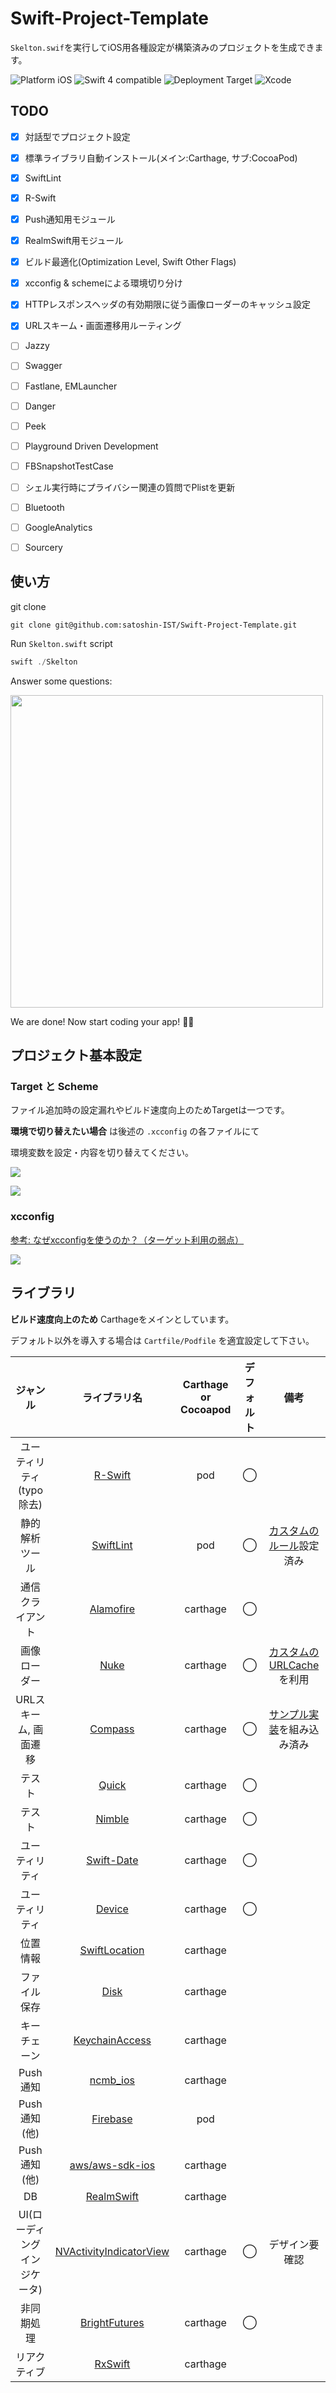 # Swift-Project-Template

`Skelton.swif`を実行してiOS用各種設定が構築済みのプロジェクトを生成できます。

<p align="left">
<img src="https://img.shields.io/badge/platform-iOS-blue.svg?style=flat" alt="Platform iOS" />
<img src="https://img.shields.io/badge/Swift%204.0-compatible-brightgreen.svg?style=flat" alt="Swift 4 compatible" />
<img src="https://img.shields.io/badge/Deployment%20Target-10.0%E3%80%9C-orange.svg?style=flat" alt="Deployment Target" />
<img src="https://img.shields.io/badge/Xcode-9.2-blue.svg?style=flat" alt="Xcode" />
</p>

## TODO

- [x] 対話型でプロジェクト設定
- [x] 標準ライブラリ自動インストール(メイン:Carthage, サブ:CocoaPod)
- [x] SwiftLint
- [x] R-Swift
- [x] Push通知用モジュール
- [x] RealmSwift用モジュール
- [x] ビルド最適化(Optimization Level, Swift Other Flags)
- [x] xcconfig & schemeによる環境切り分け
- [x] HTTPレスポンスヘッダの有効期限に従う画像ローダーのキャッシュ設定
- [x] URLスキーム・画面遷移用ルーティング
- [ ] Jazzy
- [ ] Swagger
- [ ] Fastlane, EMLauncher
- [ ] Danger
- [ ] Peek
- [ ] Playground Driven Development
- [ ] FBSnapshotTestCase
- [ ] シェル実行時にプライバシー関連の質問でPlistを更新
- [ ] Bluetooth
- [ ] GoogleAnalytics
- [ ] Sourcery


## 使い方

git clone

```shell
git clone git@github.com:satoshin-IST/Swift-Project-Template.git
```

Run `Skelton.swift` script

```swift
swift ./Skelton
```

Answer some questions:

<img src="readme-image.png" width="500"/>

We are done! Now start coding your app! 🍻🍻

## プロジェクト基本設定

### Target と Scheme

ファイル追加時の設定漏れやビルド速度向上のためTargetは一つです。

**環境で切り替えたい場合** は後述の `.xcconfig` の各ファイルにて

環境変数を設定・内容を切り替えてください。

![](https://user-images.githubusercontent.com/22883147/38296196-8dba0484-382b-11e8-8fc2-9c8b3709b6fb.png)

![](https://user-images.githubusercontent.com/22883147/38296202-9409df44-382b-11e8-9786-619f4ea4c00b.png)

### xcconfig

[参考: なぜxcconfigを使うのか？（ターゲット利用の弱点）](https://bit.ly/2uLuXAx)

![](https://user-images.githubusercontent.com/22883147/38296199-9099e02a-382b-11e8-8db0-bb66e1f9c1fa.png)



## ライブラリ

**ビルド速度向上のため** Carthageをメインとしています。

デフォルト以外を導入する場合は `Cartfile/Podfile` を適宜設定して下さい。

| ジャンル | ライブラリ名 | Carthage or Cocoapod | デフォルト | 備考 | 
| :-: | :-: | :-: | :-: | :-: | 
| ユーティリティ (typo除去) | [R-Swift](https://github.com/mac-cain13/R.swift) | pod | ◯ | | 
| 静的解析ツール | [SwiftLint](https://github.com/realm/SwiftLint) | pod | ◯ | [カスタムのルール](https://github.com/satoshin-IST/Swift-Project-Template/blob/develop/Project-iOS/XLProjectName/.swiftlint.yml)設定済み | 
| 通信クライアント | [Alamofire](https://github.com/Alamofire/Alamofire) | carthage | ◯ | | 
| 画像ローダー | [Nuke](https://github.com/kean/Nuke) | carthage | ◯ | [カスタムのURLCache](https://github.com/satoshin-IST/Swift-Project-Template/blob/develop/Project-iOS/XLProjectName/XLProjectName/Helpers/ImageLoader/Cache/MoreCache.swift)を利用 | 
| URLスキーム, 画面遷移 | [Compass](https://github.com/hyperoslo/Compass) | carthage | ◯ | [サンプル実装](https://github.com/satoshin-IST/Swift-Project-Template/blob/develop/Project-iOS/XLProjectName/XLProjectName/Controllers/SampleViewControllers.swift)を組み込み済み | 
| テスト | [Quick](https://github.com/Quick/Quick) | carthage | ◯ | | 
| テスト | [Nimble](https://github.com/Quick/Nimble) | carthage | ◯ | | 
| ユーティリティ | [Swift-Date](https://github.com/malcommac/SwiftDate) | carthage  | ◯ | | 
| ユーティリティ | [Device](https://github.com/Ekhoo/Device) | carthage  | ◯ | | 
| 位置情報 | [SwiftLocation](https://github.com/malcommac/SwiftLocation) | carthage  | | | 
| ファイル保存 | [Disk](https://github.com/saoudrizwan/Disk) | carthage  | | | 
| キーチェーン | [KeychainAccess](https://github.com/kishikawakatsumi/KeychainAccess) | carthage  | | | 
| Push通知 | [ncmb_ios](https://github.com/NIFCloud-mbaas/ncmb_ios) | carthage  | | | 
| Push通知(他) | [Firebase](https://github.com/firebase/firebase-ios-sdk) | pod  | | | 
| Push通知(他) | [aws/aws-sdk-ios](https://github.com/aws/aws-sdk-ios) | carthage  | | | 
| DB | [RealmSwift](https://realm.io/docs/swift/latest) | carthage  | | | 
| UI(ローディングインジケータ) | [NVActivityIndicatorView](https://github.com/ninjaprox/NVActivityIndicatorView) | carthage  | ◯ | デザイン要確認 | 
| 非同期処理 | [BrightFutures](https://github.com/Thomvis/BrightFutures) | carthage  | ◯ |  | 
| リアクティブ | [RxSwift](https://github.com/ReactiveX/RxSwift) | carthage  | |  | 
